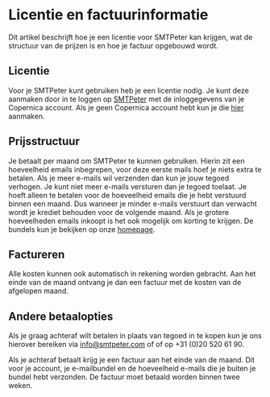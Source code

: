 # Licentie en factuurinformatie

Dit artikel beschrijft hoe je een licentie voor SMTPeter kan krijgen, wat 
de structuur van de prijzen is en hoe je factuur opgebouwd wordt.

## Licentie

Voor je SMTPeter kunt gebruiken heb je een licentie nodig. Je kunt deze 
aanmaken door in te loggen op [SMTPeter](https://www.smtpeter.com/app/) met 
de inloggegevens van je Copernica account. Als je geen Copernica account 
hebt kun je die [hier](https://www.smtpeter.com/app/#/menu/register) 
aanmaken.

## Prijsstructuur

Je betaalt per maand om SMTPeter te kunnen gebruiken. 
Hierin zit een hoeveelheid emails inbegrepen, voor deze eerste mails 
hoef je niets extra te betalen. Als je meer e-mails wil verzenden dan kun je 
jouw tegoed verhogen. Je kunt niet meer e-mails versturen dan je tegoed toelaat. 
Je hoeft alleen te betalen voor de hoeveelheid emails die je hebt verstuurd 
binnen een maand. Dus wanneer je minder e-mails verstuurt dan verwacht wordt je 
krediet behouden voor de volgende maand. Als je grotere hoeveelheden 
emails inkoopt is het ook mogelijk om korting te krijgen. De bundels 
kun je bekijken op onze [homepage](https://www.smtpeter.com/nl/).

## Factureren

Alle kosten kunnen ook automatisch in rekening worden gebracht. Aan het einde van 
de maand ontvang je dan een factuur met de kosten van de afgelopen maand.

## Andere betaalopties

Als je graag achteraf wilt betalen in plaats van tegoed in te kopen kun 
je ons hierover bereiken via [info@smtpeter.com](mailto:info@smtpeter.com "email ons") of
of op +31 (0)20 520 61 90. 

Als je achteraf betaalt krijg je een factuur aan het einde van de maand. 
Dit voor je account, je e-mailbundel en de hoeveelheid e-mails die 
je buiten je bundel hebt verzonden. De factuur moet betaald worden binnen twee 
weken.
